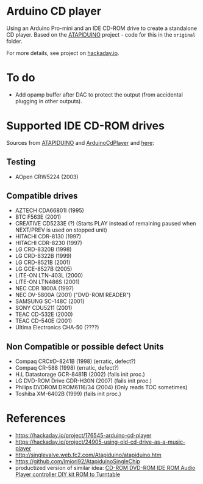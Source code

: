# Arduino CD player

Using an Arduino Pro-mini and an IDE CD-ROM drive to create a standalone CD player.
Based on the [ATAPIDUINO](http://singlevalve.web.fc2.com/Atapiduino/atapiduino.htm) project - code for this in the `original` folder.

For more details, see project on [hackaday.io](https://hackaday.io/project/176545-arduino-cd-player).

# To do
* Add opamp buffer after DAC to protect the output (from accidental plugging in other outputs).


# Supported IDE CD-ROM drives
Sources from [ATAPIDUINO](http://singlevalve.web.fc2.com/Atapiduino/atapiduino.htm) and [ArduinoCdPlayer](https://hackaday.io/project/176545-arduino-cd-player) and [here](https://hackaday.io/project/24905-using-old-cd-drive-as-a-music-player):

## Testing
* AOpen CRW5224 (2003)


## Compatible drives
* AZTECH CDA66801I (1995)
* BTC F563E (2001)
* CREATIVE CD5233E (?) (Starts PLAY instead of remaining paused when NEXT/PREV is used on stopped unit)
* HITACHI CDR-8130 (1997)
* HITACHI CDR-8230 (1997)
* LG CRD-8320B (1998)
* LG CRD-8322B (1999)
* LG CRD-8521B (2001)
* LG GCE-8527B (2005)
* LITE-ON LTN-403L (2000)
* LITE-ON LTN486S (2001)
* NEC CDR 1800A (1997)
* NEC DV-5800A (2001) ("DVD-ROM READER")
* SAMSUNG SC-148C (2001)
* SONY CDU5211 (2001)
* TEAC CD-532E (2000)
* TEAC CD-540E (2001)
* Ultima Electronics CHA-50 (????)


## Non Compatible or possible defect Units
* Compaq CRC#D-8241B (1998) (erratic, defect?)
* Compaq CR-588 (1998) (erratic, defect?)
* H.L Datastorage GCR-8481B (2002) (fails init proc.)
* LG DVD-ROM Drive GDR-H30N (2007) (fails init proc.)
* Philips DVDROM DROM6116/34 (2004) (Only reads TOC sometimes)
* Toshiba XM-6402B (1999) (fails init proc.)


# References
* https://hackaday.io/project/176545-arduino-cd-player
* https://hackaday.io/project/24905-using-old-cd-drive-as-a-music-player
* http://singlevalve.web.fc2.com/Atapiduino/atapiduino.htm 
* https://github.com/lmiori92/AtapiduinoSingleChip
* productized version of similar idea: [CD-ROM DVD-ROM IDE ROM Audio Player controller DIY kit ROM to Turntable](https://www.ebay.co.uk/itm/CD-ROM-DVD-ROM-IDE-ROM-Audio-Player-controller-DIY-kit-ROM-to-Turntable/324207457799)

